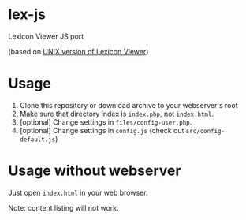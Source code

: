 # lex-js
Lexicon Viewer JS port

(based on [UNIX version of Lexicon Viewer](http://www.lexview.spb.ru/))

# Usage

1. Clone this repository or download archive to your webserver's root
2. Make sure that directory index is `index.php`, not `index.html`.
3. [optional] Change settings in `files/config-user.php`.
4. [optional] Change settings in `config.js` (check out `src/config-default.js`)

# Usage without webserver

Just open `index.html` in your web browser.

Note: content listing will not work.
